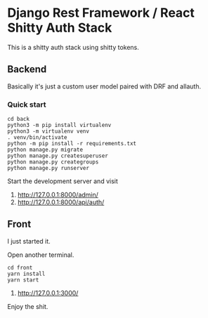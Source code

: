  
# Django Rest Framework / React Shitty Auth Stack

This is a shitty auth stack using shitty tokens.

## Backend

Basically it's just a custom user model paired with DRF and allauth.

### Quick start

```
cd back
python3 -m pip install virtualenv
python3 -m virtualenv venv
. venv/bin/activate
python -m pip install -r requirements.txt
python manage.py migrate
python manage.py createsuperuser
python manage.py creategroups
python manage.py runserver
```

Start the development server and visit 

1. http://127.0.0.1:8000/admin/
2. http://127.0.0.1:8000/api/auth/


## Front

I just started it.

Open another terminal.

```
cd front
yarn install
yarn start
```

1. http://127.0.0.1:3000/

Enjoy the shit.
